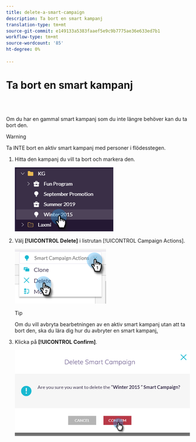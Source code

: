```yaml
---
title: delete-a-smart-campaign
description: Ta bort en smart kampanj
translation-type: tm+mt
source-git-commit: e149133a5383faaef5e9c9b7775ae36e633ed7b1
workflow-type: tm+mt
source-wordcount: '85'
ht-degree: 0%

---
```



# Ta bort en smart kampanj

<br> 

Om du har en gammal smart kampanj som du inte längre behöver kan du ta bort den.

>[!WARNING]
>
>Ta INTE bort en aktiv smart kampanj med personer i flödesstegen.

1. Hitta den kampanj du vill ta bort och markera den.

   ![Bild ett](/help/sky/assets/smart-campaigns/delete-a-smart-campaign/delete-a-smart-campaign-1.png)

1. Välj **[!UICONTROL Delete]** i listrutan [!UICONTROL Campaign Actions].

   ![Bild två](/help/sky/assets/smart-campaigns/delete-a-smart-campaign/delete-a-smart-campaign-2.png)

   >[!TIP]
   >
   >Om du vill avbryta bearbetningen av en aktiv smart kampanj utan att ta bort den, ska du lära dig hur du avbryter en smart kampanj[.](https://docs.marketo.com/display/DOCS/Abort+a+Smart+Campaign)

1. Klicka på **[!UICONTROL Confirm]**.

   ![Bild tre](/help/sky/assets/smart-campaigns/delete-a-smart-campaign/delete-a-smart-campaign-3.png)
